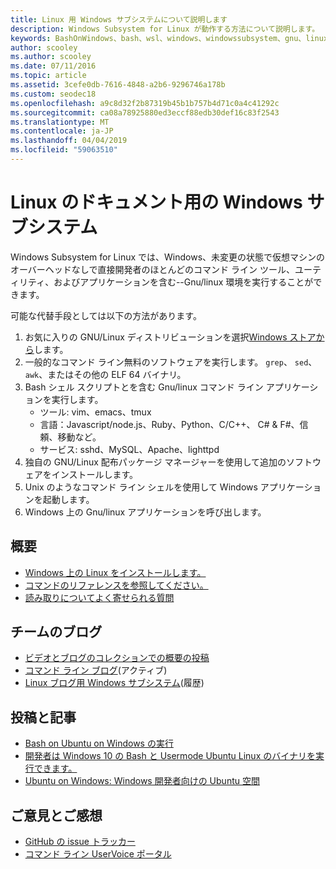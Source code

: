 ```yaml
---
title: Linux 用 Windows サブシステムについて説明します
description: Windows Subsystem for Linux が動作する方法について説明します。
keywords: BashOnWindows、bash、wsl、windows、windowssubsystem、gnu、linux
author: scooley
ms.author: scooley
ms.date: 07/11/2016
ms.topic: article
ms.assetid: 3cefe0db-7616-4848-a2b6-9296746a178b
ms.custom: seodec18
ms.openlocfilehash: a9c8d32f2b87319b45b1b757b4d71c0a4c41292c
ms.sourcegitcommit: ca08a78925880ed3eccf88edb30def16c83f2543
ms.translationtype: MT
ms.contentlocale: ja-JP
ms.lasthandoff: 04/04/2019
ms.locfileid: "59063510"
---
```

# <a name="windows-subsystem-for-linux-documentation"></a>Linux のドキュメント用の Windows サブシステム

Windows Subsystem for Linux では、Windows、未変更の状態で仮想マシンのオーバーヘッドなしで直接開発者のほとんどのコマンド ライン ツール、ユーティリティ、およびアプリケーションを含む--Gnu/linux 環境を実行することができます。  

可能な代替手段としては以下の方法があります。

1. お気に入りの GNU/Linux ディストリビューションを選択[Windows ストアから](https://aka.ms/wslstore)します。
1. 一般的なコマンド ライン無料のソフトウェアを実行します。 `grep`、 `sed`、 `awk`、またはその他の ELF 64 バイナリ。 
1. Bash シェル スクリプトとを含む Gnu/linux コマンド ライン アプリケーションを実行します。  
    * ツール: vim、emacs、tmux
    * 言語：Javascript/node.js、Ruby、Python、C/C++、 C# & F#、信頼、移動など。
    * サービス: sshd、MySQL、Apache、lighttpd
1. 独自の GNU/Linux 配布パッケージ マネージャーを使用して追加のソフトウェアをインストールします。
1. Unix のようなコマンド ライン シェルを使用して Windows アプリケーションを起動します。
1. Windows 上の Gnu/linux アプリケーションを呼び出します。

## <a name="getting-started"></a>概要

* [Windows 上の Linux をインストールします。](install_guide.md)
* [コマンドのリファレンスを参照してください。](reference.md)
* [読み取りについてよく寄せられる質問](faq.md)

## <a name="team-blogs"></a>チームのブログ
*  [ビデオとブログのコレクションでの概要の投稿](https://blogs.msdn.microsoft.com/commandline/learn-about-windows-console-and-windows-subsystem-for-linux-wsl/)
* [コマンド ライン ブログ](https://blogs.msdn.microsoft.com/commandline/)(アクティブ)
* [Linux ブログ用 Windows サブシステム](https://blogs.msdn.microsoft.com/wsl/)(履歴)

## <a name="posts--articles"></a>投稿と記事
* [Bash on Ubuntu on Windows の実行](https://blogs.windows.com/buildingapps/2016/03/30/run-bash-on-ubuntu-on-windows/)
* [開発者は Windows 10 の Bash と Usermode Ubuntu Linux のバイナリを実行できます。](https://www.hanselman.com/blog/DevelopersCanRunBashShellAndUsermodeUbuntuLinuxBinariesOnWindows10.aspx)
* [Ubuntu on Windows: Windows 開発者向けの Ubuntu 空間](https://insights.ubuntu.com/2016/03/30/ubuntu-on-windows-the-ubuntu-userspace-for-windows-developers/) 

## <a name="provide-feedback"></a>ご意見とご感想
* [GitHub の issue トラッカー](https://github.com/Microsoft/BashOnWindows/issues)
* [コマンド ライン UserVoice ポータル](https://wpdev.uservoice.com/forums/266908-command-prompt-console-bash-on-ubuntu-on-windo/category/161892-bash)
